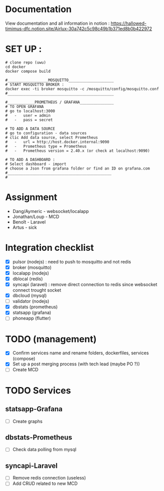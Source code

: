 # Documentation
View documentation and all information in notion : https://hallowed-timimus-dfc.notion.site/Airlux-30a742c5c98c49b1b371ed8b0b422972


# SET UP :
```
# clone repo (uwu)
cd docker
docker compose build

#__________________MOSQUITTO____________________
# START MOSQUITTO BROKER :
docker exec -ti broker mosquitto -c /mosquitto/config/mosquitto.conf
#_______________________________________________

#____________PROMETHEUS / GRAFANA_______________
# TO OPEN GRAFANA
# go to localhost:3000
#   -   user = admin
#   -   pass = secret

# TO ADD A DATA SOURCE
# go to configuration - data sources
# clic Add data source, select Prometheus
#   -   url = http://host.docker.internal:9090
#   -   Prometheus type = Prometheus
#   -   Prometheus version = 2.40.x (or check at localhost:9090)

# TO ADD A DASHBOARD :
# Select dashboard - import
# choose a Json from grafana folder or find an ID on grafana.com
#______________________________________________
#
```

# Assignment
- Dang/Aymeric - websocket/localapp
- Jonathan/Loup - MCD
- Benoît - Laravel
- Artus - sick

# Integration checklist
- [x] pulsor (nodejs) : need to push to mosquitto and not redis
- [x] broker (mosquitto)
- [x] localapp (nodejs)
- [x] dblocal (redis)
- [x] syncapi (laravel) : remove direct connection to redis since websocket connect trought socket
- [x] dbcloud (mysql)
- [ ] validator (nodejs)
- [x] dbstats (prometheus)
- [x] statsapp (grafana)
- [ ] phoneapp (flutter)

# TODO (management)
- [x] Confirm services name and rename folders, dockerfiles, services (compose)
- [x] Set up a post merging process (with tech lead (maybe PO ?))
- [ ] Create MCD

# TODO Services
## statsapp-Grafana
- [ ] Create graphs
## dbstats-Prometheus
- [ ] Check data polling from mysql
## syncapi-Laravel
- [ ] Remove redis connection (useless)
- [ ] Add CRUD related to new MCD
